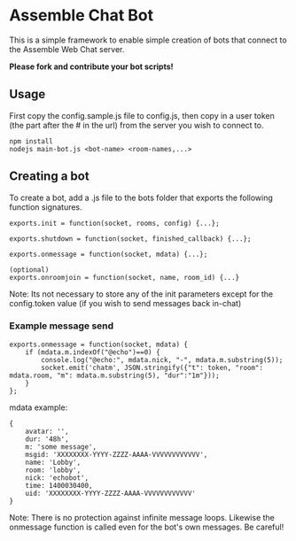 # Assemble Chat Bot

This is a simple framework to enable simple creation of bots that connect to the Assemble Web Chat server.

**Please fork and contribute your bot scripts!**

## Usage

First copy the config.sample.js file to config.js, then copy in a user token (the part after the # in the url) from the server you wish to connect to.

```
npm install
nodejs main-bot.js <bot-name> <room-names,...>
```

## Creating a bot

To create a bot, add a .js file to the bots folder that exports the following function signatures. 

```
exports.init = function(socket, rooms, config) {...};

exports.shutdown = function(socket, finished_callback) {...};

exports.onmessage = function(socket, mdata) {...};

(optional)
exports.onroomjoin = function(socket, name, room_id) {...}

``` 

Note: Its not necessary to store any of the init parameters except for the config.token value (if you wish to send messages back in-chat)

### Example message send

```
exports.onmessage = function(socket, mdata) {
    if (mdata.m.indexOf("@echo")==0) {
        console.log("@echo:", mdata.nick, "-", mdata.m.substring(5));
        socket.emit('chatm', JSON.stringify({"t": token, "room": mdata.room, "m": mdata.m.substring(5), "dur":"1m"}));
    }
};
```

mdata example: 

```
{ 
    avatar: '',
    dur: '48h',
    m: 'some message',
    msgid: 'XXXXXXXX-YYYY-ZZZZ-AAAA-VVVVVVVVVVVV',
    name: 'Lobby',
    room: 'lobby',
    nick: 'echobot',
    time: 1400030400,
    uid: 'XXXXXXXX-YYYY-ZZZZ-AAAA-VVVVVVVVVVVV' 
}
```

Note: There is no protection against infinite message loops. Likewise the onmessage function is called even for the bot's own messages. Be careful!
